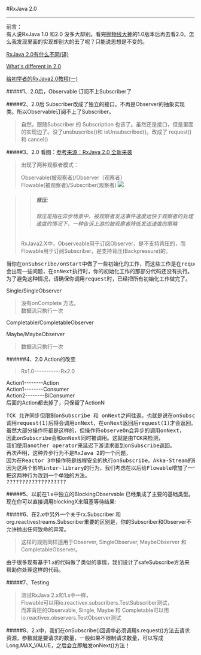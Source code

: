 #RxJava 2.0 <hr>
前言：<br>
有人说RxJava 1.0 和2.0 没多大却别。看完<a href="http://gank.io/post/560e15be2dca930e00da1083">抛物线大神</a>的1.0版本后再去看2.0。怎么我发现里面的实现却别大的去了呢？只能说思想是不变的。

<a href="http://blog.csdn.net/qq_35064774/article/details/53045298">RxJava 2.0有什么不同(译)</a>

<a href="https://github.com/ReactiveX/RxJava/wiki/What%27s-different-in-2.0">What's different in 2.0</a>

<a href="https://juejin.im/post/5848d96761ff4b0058c9d3dc">给初学者的RxJava2.0教程(一)</a>

#####1、2.0后，Observable 订阅不上Subscriber了

#####2、2.0后 Subscriber改成了独立的接口。不再是Observer的抽象实现类。所以Observable订阅不上了Subscriber。
>自然，跟随Subscriber 的 Subscription 也该了。虽然还是接口，但是里面的实现边了。没了unsbuscribe()和 isUnsubscribed()。改成了 request() 和 cancel()

#####3、2.0 看图：<a href="https://www.jianshu.com/p/220955eefc1f">参考来源：RxJava 2.0 全新来袭</a>
>出现了两种观察者模式：
>
>Observable(被观察者)/Observer（观察者）<br>
>Flowable(被观察者)/Subscriber(观察者)
><img src="https://dn-mhke0kuv.qbox.me/1cfc1779f2a93ad2f7c8.png"/>

>><h5>背压:<h5>
>><h6>背压是指在异步场景中，被观察者发送事件速度远快于观察者的处理速度的情况下，一种告诉上游的被观察者降低发送速度的策略</h6>
>RxJava2.X中，Observeable用于订阅Observer，是不支持背压的，而Flowable用于订阅Subscriber，是支持背压(Backpressure)的。


<pre>
当你在onSubscribe/onStart中做了一些初始化的工作，而这些工作是在request后面时，
会出现一些问题，在onNext执行时，你的初始化工作的那部分代码还没有执行。
为了避免这种情况，请确保你调用request时，已经把所有初始化工作做完了。
</pre>

Single/SingleObserver
>没有onComplete 方法。<br>
>数据流只执行一次

Completable/CompletableObserver
>

Maybe/MaybeObserver
>数据流只执行一次

######4、2.0 Action的改变
>Rx1.0-----------Rx2.0
>
Action1--------Action<br>
Action1--------Consumer<br>
Action2--------BiConsumer<br>
后面的Action都去掉了，只保留了ActionN

<pre>
TCK 允许同步但限制onSubscribe 和 onNext之间往返。也就是说在onSubscribe中，
调用request(1)后将会调用onNext，在onNext返回后request(1)才会返回。
虽然大部分操作符都是这样的，但操作符observeOn会异步的调用onNext，
因此onSubscribe会和onNext同时被调用。这就是由TCK来检测，
我们使用another operator来延迟下游请求直到onSubscribe返回。
再次声明，这种异步行为不是RxJava 2的一个问题，
因为在Reactor 3中操作符是线程安全的执行onSubscribe。Akka-Stream的转换类似于延迟请求。
因为这两个影响inter-library的行为，我们考虑在以后给Flowable增加了一个标准的操作符，
把这两种行为改到一个单独的方法。
???????????????????
</pre>

#####5、以前在1.x中独立的BlockingObservable 已经集成了主要的基础类型。现在你可以直接调用blockingX来阻塞等待结果:

#####6、在2.x中另外一个关于rx.Subscriber 和org.reactivestreams.Subscriber重要的区别是，你的Subscriber和Observer不允许抛出任何致命的异常。
>这样的规则同样适用于Observer, SingleObserver, MaybeObserver 和CompletableObserver。
>
由于很多现有基于1.x的代码做了类似的事情，我们设计了safeSubscribe方法来帮助你处理这样的代码。

#####7、Testing

>测试RxJava 2.x和1.x中一样，<br>
>Flowable可以用io.reactivex.subscribers.TestSubscriber测试，<br>
>而非背压的Observable, Single, Maybe 和 Completable可以用io.reactivex.observers.TestObserver测试

#####8、2.x中，我们在onSubscribe()回调中必须调用s.request()方法去请求资源，参数就是要请求的数量，一般如果不限制请求数量，可以写成Long.MAX_VALUE，之后会立即触发onNext()方法！